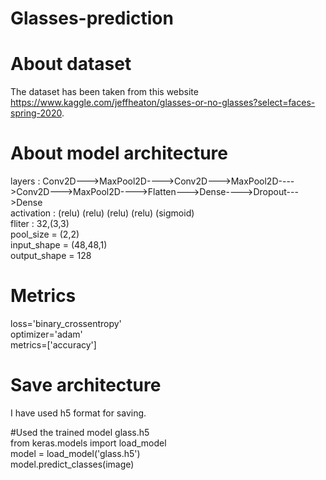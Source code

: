 # Glasses-prediction

# About dataset  
The dataset has been taken from this website https://www.kaggle.com/jeffheaton/glasses-or-no-glasses?select=faces-spring-2020.

# About model architecture  
layers : Conv2D--->MaxPool2D---->Conv2D--->MaxPool2D---->Conv2D--->MaxPool2D---->Flatten--->Dense---->Dropout--->Dense  
activation : (relu)              (relu)                  (relu)                            (relu)                (sigmoid)  
fliter : 32,(3,3)  
pool_size = (2,2)  
input_shape = (48,48,1)  
output_shape = 128  

# Metrics  
loss='binary_crossentropy'  
optimizer='adam'  
metrics=['accuracy']  

# Save architecture  
I have used h5 format for saving.

#Used the trained model glass.h5  
from keras.models import load_model  
model = load_model('glass.h5')  
model.predict_classes(image)  
